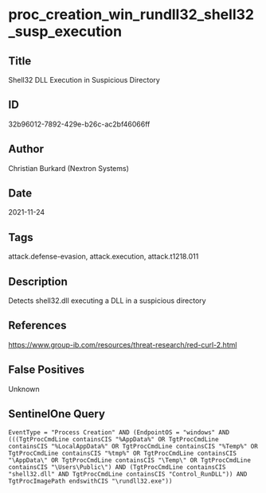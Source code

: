 # proc_creation_win_rundll32_shell32_susp_execution

## Title
Shell32 DLL Execution in Suspicious Directory

## ID
32b96012-7892-429e-b26c-ac2bf46066ff

## Author
Christian Burkard (Nextron Systems)

## Date
2021-11-24

## Tags
attack.defense-evasion, attack.execution, attack.t1218.011

## Description
Detects shell32.dll executing a DLL in a suspicious directory

## References
https://www.group-ib.com/resources/threat-research/red-curl-2.html

## False Positives
Unknown

## SentinelOne Query
```
EventType = "Process Creation" AND (EndpointOS = "windows" AND (((TgtProcCmdLine containsCIS "%AppData%" OR TgtProcCmdLine containsCIS "%LocalAppData%" OR TgtProcCmdLine containsCIS "%Temp%" OR TgtProcCmdLine containsCIS "%tmp%" OR TgtProcCmdLine containsCIS "\AppData\" OR TgtProcCmdLine containsCIS "\Temp\" OR TgtProcCmdLine containsCIS "\Users\Public\") AND (TgtProcCmdLine containsCIS "shell32.dll" AND TgtProcCmdLine containsCIS "Control_RunDLL")) AND TgtProcImagePath endswithCIS "\rundll32.exe"))

```